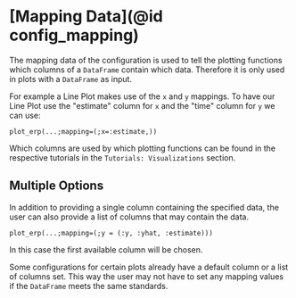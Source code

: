 # [Mapping Data](@id config_mapping)

The mapping data of the configuration is used to tell the plotting functions which columns of a `DataFrame` contain which data. 
Therefore it is only used in plots with a `DataFrame` as input.

For example a Line Plot makes use of the `x` and `y` mappings.
To have our Line Plot use the "estimate" column for `x` and the "time" column for `y` we can use:
```
plot_erp(...;mapping=(;x=:estimate,))

```
Which columns are used by which plotting functions can be found in the respective tutorials in the `Tutorials: Visualizations` section.

## Multiple Options

In addition to providing a single column containing the specified data, the user can also provide a list of columns that may contain the data.
```
plot_erp(...;mapping=(;y = (:y, :yhat, :estimate)))
```
In this case the first available column will be chosen.

Some configurations for certain plots already have a default column or a list of columns set. 
This way the user may not have to set any mapping values if the `DataFrame` meets the same standards.